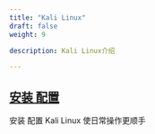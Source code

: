 ```yaml
---
title: "Kali Linux"
draft: false
weight: 9

description: Kali Linux介绍

---
```


## [安装 配置](./installation)

安装 配置 Kali Linux 使日常操作更顺手

